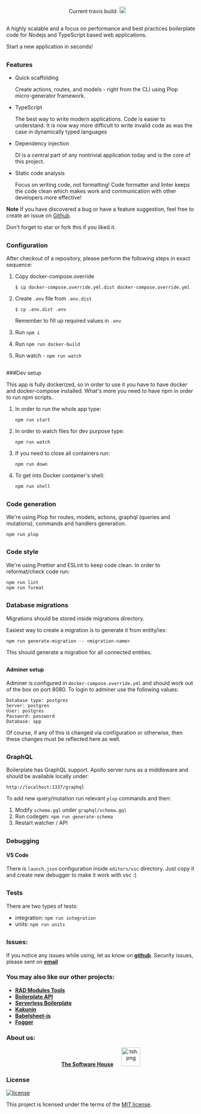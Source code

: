 <p align="center">
 <img src="data/logo.svg" alt="" />
</p>

<p align="center">
   Current travis build:
  <a href="https://travis-ci.com/TheSoftwareHouse/express-boilerplate"><img src="https://travis-ci.com/TheSoftwareHouse/express-boilerplate.svg?branch=master" alt="build status" height="18"></a>
  &emsp;
</p>

##

A highly scalable and a focus on performance and best practices boilerplate code for Nodejs and TypeScript based web applications.

Start a new application in seconds!

##

### Features

- Quick scaffolding

  Create actions, routes, and models - right from the CLI using Plop micro-generator framework.

- TypeScript

  The best way to write modern applications. Code is easier to understand. It is now way more difficult to write invalid code as was the case in dynamically typed languages

- Dependency injection

  DI is a central part of any nontrivial application today and is the core of this project.

- Static code analysis

  Focus on writing code, not formatting! Code formatter and linter keeps the code clean which makes work and communication with other developers more effective!

**Note**
If you have discovered a bug or have a feature suggestion, feel free to create an issue on [Github](https://github.com/TheSoftwareHouse/express-boilerplate/issues).

Don't forget to star or fork this if you liked it.

##

### Configuration

After checkout of a repository, please perform the following steps in exact sequence:

1. Copy docker-compose.override
    ```
    $ cp docker-compose.override.yml.dist docker-compose.override.yml
    ```

2. Create `.env` file from `.env.dist`
    ```
    $ cp .env.dist .env
    ```

    Remember to fill up required values in `.env`

3. Run `npm i`

4. Run `npm run docker-build`

5. Run watch - `npm run watch`

##

###Dev setup

This app is fully dockerized, so in order to use it you have to have docker and docker-compose installed. What's more you need to have npm in order to run npm scripts.

1. In order to run the whole app type:

    ```
    npm run start
    ```

2. In order to watch files for dev purpose type:

    ```
    npm run watch
    ```

3. If you need to close all containers run:

    ```
    npm run down
    ```

4. To get into Docker container's shell:

    ```
    npm run shell
    ```

##

### Code generation

We're using Plop for routes, models, actions, graphql (queries and mutations), commands and handlers generation.

```
npm run plop
```

##

### Code style

We're using Prettier and ESLint to keep code clean. In order to reformat/check code run:

```
npm run lint
npm run format
```

##

### Database migrations

Migrations should be stored inside migrations directory.

Easiest way to create a migration is to generate it from entity/ies:

```
npm run generate-migration -- <migration-name>
```

This should generate a migration for all connected entities.

##

#### Adminer setup

Adminer is configured in `docker-compose.override.yml` and should work out of the box on port 8080. To login to adminer use the following values:
```
Database type: postgres
Server: postgres
User: postgres
Password: password
Database: app
```

Of course, if any of this is changed via configuration or otherwise, then these changes must be reflected here as well.

##

### GraphQL
Boilerplate has GraphQL support. Apollo server runs as a middleware and should be available locally under:
```
http://localhost:1337/graphql
```

To add new query/mutation run relevant `plop` commands and then:

1. Modify `schema.gql` under `graphql/schema.gql`
2. Run codegen: `npm run generate-schema`
3. Restart watcher / API

##

### Debugging

#### VS Code

There is `launch.json` configuration inside `editors/vsc` directory. Just copy it and create new debugger to make it work with vsc :) 

##

### Tests

There are two types of tests:

- integration: `npm run integration`
- units: `npm run units`

##

### **Issues:**

If you notice any issues while using, let as know on **[github](https://github.com/TheSoftwareHouse/express-boilerplate/issues)**.
Security issues, please sent on <a href="mailto:security.opensource@tsh.io"><b>email</b></a>

### **You may also like our other projects:**

- **[RAD Modules Tools](https://github.com/TheSoftwareHouse/rad-modules-tools)**
- **[Boilerplate API](https://github.com/TheSoftwareHouse/express-boilerplate)**
- **[Serverless Boilerplate](https://github.com/TheSoftwareHouse/serverless-boilerplate)**
- **[Kakunin](https://github.com/TheSoftwareHouse/Kakunin)**
- **[Babelsheet-js](https://github.com/TheSoftwareHouse/babelsheet-js)**
- **[Fogger](https://github.com/TheSoftwareHouse/fogger)**

### **About us:**

<p align="center">
  <a href="https://tsh.io/pl"><b>The Software House</b></a>
  &emsp;
  <img src="data/tsh.png" alt="tsh.png" width="50" />
</p>

### License

[![license](https://img.shields.io/badge/license-MIT-4dc71f.svg)](https://raw.githubusercontent.com/TheSoftwareHouse/express-boilerplate/main/LICENSE)

This project is licensed under the terms of the [MIT license](/LICENSE).
